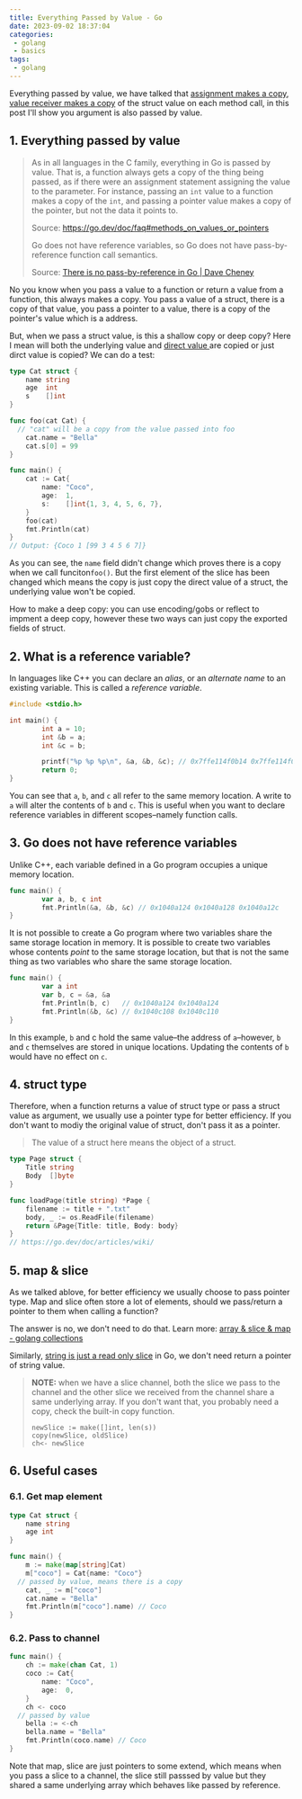 ```yaml
---
title: Everything Passed by Value - Go
date: 2023-09-02 18:37:04
categories:
 - golang
 - basics
tags:
 - golang
---
```


Everything passed by value, we have talked that [assignment makes a copy](https://davidzhu.xyz/post/golang/basics/002-assignment-makes-copy/), [value receiver makes a copy](https://davidzhu.xyz/post/golang/basics/013-methods-receivers/) of the struct value on each method call, in this post I'll show you argument is also passed by value. 

## 1. Everything passed by value

> As in all languages in the C family, everything in Go is passed by value. That is, a function always gets a copy of the thing being passed, as if there were an assignment statement assigning the value to the parameter. For instance, passing an `int` value to a function makes a copy of the `int`, and passing a pointer value makes a copy of the pointer, but not the data it points to. 
>
> Source: https://go.dev/doc/faq#methods_on_values_or_pointers
>
> Go does not have reference variables, so Go does not have pass-by-reference function call semantics.
>
> Source: [There is no pass-by-reference in Go | Dave Cheney](https://dave.cheney.net/2017/04/29/there-is-no-pass-by-reference-in-go)

No you know when you pass a value to a function or return a value from a function, this always makes a copy. You pass a value of a struct, there is a copy of that value, you pass a pointer to a value, there is a copy of the pointer's value which is a address. 

But, when we pass a struct value, is this a shallow copy or deep copy? Here I mean will both the underlying value and [direct value ](https://go101.org/article/value-part.html) are copied or just dirct value is copied? We can do a test: 

```go
type Cat struct {
	name string
	age  int
	s    []int
}

func foo(cat Cat) {
  // "cat" will be a copy from the value passed into foo
	cat.name = "Bella"
	cat.s[0] = 99
}

func main() {
	cat := Cat{
		name: "Coco",
		age:  1,
		s:    []int{1, 3, 4, 5, 6, 7},
	}
	foo(cat)
	fmt.Println(cat)
}
// Output: {Coco 1 [99 3 4 5 6 7]}
```

As you can see, the `name` field didn't change which proves there is a copy when we call funciton`foo()`. But the first element of the slice has been changed which means the copy is just copy the direct value of a struct, the underlying value won't be copied. 

How to make a deep copy: you can use encoding/gobs or reflect to impment a deep copy, however these two ways can just copy the exported fields of struct. 

## 2. What is a reference variable?

In languages like C++ you can declare an *alias*, or an *alternate name* to an existing variable. This is called a *reference variable*.

```c++
#include <stdio.h>

int main() {
        int a = 10;
        int &b = a;
        int &c = b;

        printf("%p %p %p\n", &a, &b, &c); // 0x7ffe114f0b14 0x7ffe114f0b14 0x7ffe114f0b14
        return 0;
}
```

You can see that `a`, `b`, and `c` all refer to the same memory location. A write to `a` will alter the contents of `b` and `c`. This is useful when you want to declare reference variables in different scopes–namely function calls.

## 3. Go does not have reference variables

Unlike C++, each variable defined in a Go program occupies a unique memory location.

```go
func main() {
        var a, b, c int
        fmt.Println(&a, &b, &c) // 0x1040a124 0x1040a128 0x1040a12c
}
```

It is not possible to create a Go program where two variables share the same storage location in memory. It is possible to create two variables whose contents *point* to the same storage location, but that is not the same thing as two variables who share the same storage location.

```go
func main() {
        var a int
        var b, c = &a, &a
        fmt.Println(b, c)   // 0x1040a124 0x1040a124
        fmt.Println(&b, &c) // 0x1040c108 0x1040c110
}
```

In this example, `b` and c hold the same value–the address of `a`–however, `b` and `c` themselves are stored in unique locations. Updating the contents of `b` would have no effect on `c`.

## 4. struct type 

Therefore, when a function returns a value of struct type or pass a struct value as argument, we usually use a pointer type for better efficiency. If you don't want to modiy the original value of struct, don't pass it as a pointer.  

> The value of a struct here means the object of a struct. 

``` go
type Page struct {
    Title string
    Body  []byte
}

func loadPage(title string) *Page {
    filename := title + ".txt"
    body, _ := os.ReadFile(filename)
    return &Page{Title: title, Body: body}
}
// https://go.dev/doc/articles/wiki/
```

## 5. map & slice

As we talked ablove, for better efficiency we usually choose to pass pointer type. Map and slice often store a lot of elements, should we pass/return a pointer to them when calling a function? 

The answer is no, we don't need to do that. Learn more: [array & slice & map - golang collections](https://shaowenzhu.top/post/golang/basics/003-collections/) 

Similarly, [string is just a read only slice](https://davidzhu.xyz/post/golang/basics/015-string-runes-bytes/) in Go, we don't need return a pointer of string value.

> **NOTE:**  when we have a slice channel, both the slice we pass to the channel and the other slice we received from the channel share a same underlying array. If you don't want that, you probably need a copy, check the built-in copy function. 
>
> ```golang
> newSlice := make([]int, len(s))
> copy(newSlice, oldSlice)
> ch<- newSlice
> ```

## 6. Useful cases

### 6.1. Get map element

```go
type Cat struct {
	name string
	age int
}

func main() {
	m := make(map[string]Cat)
	m["coco"] = Cat{name: "Coco"}
  // passed by value, means there is a copy
	cat, _ := m["coco"]
	cat.name = "Bella"
	fmt.Println(m["coco"].name) // Coco
}
```

### 6.2. Pass to channel

```go
func main() {
	ch := make(chan Cat, 1)
	coco := Cat{
		name: "Coco",
		age:  0,
	}
	ch <- coco
  // passed by value
	bella := <-ch
	bella.name = "Bella"
	fmt.Println(coco.name) // Coco
}
```

Note that map, slice are just pointers to some extend, which means when you pass a slice to a channel, the slice still passsed by value but they shared a same underlying array which behaves like passed by reference. 
